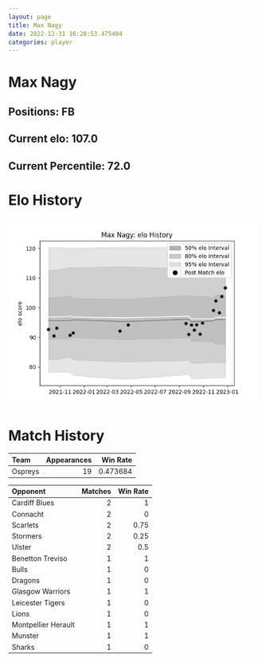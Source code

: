 ```yaml
---  
layout: page  
title: Max Nagy  
date: 2022-12-31 16:28:53.475404  
categories: player  
---
```

# Max Nagy

## Positions: FB

## Current elo: 107.0

## Current Percentile: 72.0

# Elo History


![elo history](history_MaxNagy.png)
# Match History


| Team    |   Appearances |   Win Rate |
|:--------|--------------:|-----------:|
| Ospreys |            19 |   0.473684 |

| Opponent            |   Matches |   Win Rate |
|:--------------------|----------:|-----------:|
| Cardiff Blues       |         2 |       1    |
| Connacht            |         2 |       0    |
| Scarlets            |         2 |       0.75 |
| Stormers            |         2 |       0.25 |
| Ulster              |         2 |       0.5  |
| Benetton Treviso    |         1 |       1    |
| Bulls               |         1 |       0    |
| Dragons             |         1 |       0    |
| Glasgow Warriors    |         1 |       1    |
| Leicester Tigers    |         1 |       0    |
| Lions               |         1 |       0    |
| Montpellier Herault |         1 |       1    |
| Munster             |         1 |       1    |
| Sharks              |         1 |       0    |
